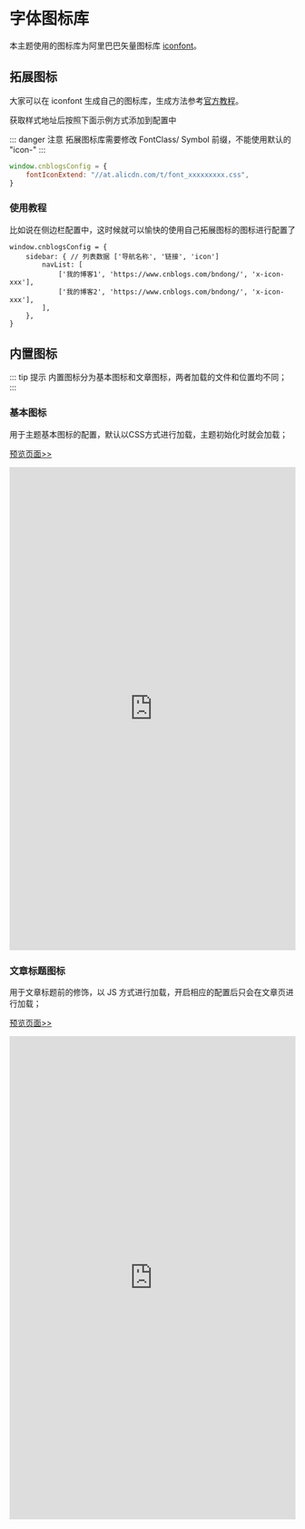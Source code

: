 # 字体图标库

本主题使用的图标库为阿里巴巴矢量图标库 [iconfont](https://www.iconfont.cn/)。

## 拓展图标

大家可以在 iconfont 生成自己的图标库，生成方法参考[官方教程](https://www.iconfont.cn/help/detail?spm=a313x.7781069.1998910419.13&helptype=about)。

获取样式地址后按照下面示例方式添加到配置中

::: danger 注意
 拓展图标库需要修改 FontClass/ Symbol 前缀，不能使用默认的 "icon-"
:::

```javascript
window.cnblogsConfig = {
    fontIconExtend: "//at.alicdn.com/t/font_xxxxxxxxx.css",
}
```

### 使用教程

比如说在侧边栏配置中，这时候就可以愉快的使用自己拓展图标的图标进行配置了

```
window.cnblogsConfig = {
    sidebar: { // 列表数据 ['导航名称', '链接', 'icon']
        navList: [
            ['我的博客1', 'https://www.cnblogs.com/bndong/', 'x-icon-xxx'],
            ['我的博客2', 'https://www.cnblogs.com/bndong/', 'x-icon-xxx'],
        ],
    },
}
```

## 内置图标

::: tip 提示
内置图标分为基本图标和文章图标，两者加载的文件和位置均不同；
:::

### 基本图标

用于主题基本图标的配置，默认以CSS方式进行加载，主题初始化时就会加载；

[预览页面>>](https://bndong.github.io/Cnblogs-Theme-SimpleMemory/v2/iconfontDemo/demo_index.html)

<iframe
height=850
width=100%
src="https://bndong.github.io/Cnblogs-Theme-SimpleMemory/v2/iconfontDemo/demo_index.html"
frameborder=0
allowfullscreen>
</iframe>

### 文章标题图标

用于文章标题前的修饰，以 JS 方式进行加载，开启相应的配置后只会在文章页进行加载；

[预览页面>>](https://bndong.github.io/Cnblogs-Theme-SimpleMemory/v2/iconfontDemo/posts_index.html)

<iframe
height=850
width=100%
src="https://bndong.github.io/Cnblogs-Theme-SimpleMemory/v2/iconfontDemo/posts_index.html"
frameborder=0
allowfullscreen>
</iframe>